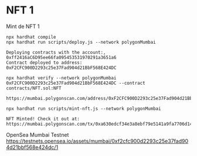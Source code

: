 # NFT 1
Mint de NFT 1

```shell
npx hardhat compile
npx hardhat run scripts/deploy.js --network polygonMumbai
```

```
Deploying contracts with the account:, 0xff2416aC6D95ee66fa095453531970291a3651a6
Contract deployed to address: 0xF2CFC900D2293c25e37Fad904d21BbF568E424DC
```

```shell
npx hardhat verify --network polygonMumbai 0xF2CFC900D2293c25e37Fad904d21BbF568E424DC --contract contracts/NFT.sol:NFT
```

```
https://mumbai.polygonscan.com/address/0xF2CFC900D2293c25e37Fad904d21BbF568E424DC#code
```

```shell
npx hardhat run scripts/mint-nft.js --network polygonMumbai
```

```
NFT Minted! Check it out at: 
https://mumbai.polygonscan.com/tx/0xa630edcf34e3a8ebf79e5141a9fa7706d1423d18b9d5eb5b6014bc486909f87f
```

OpenSea Mumbai Testnet
https://testnets.opensea.io/assets/mumbai/0xf2cfc900d2293c25e37fad904d21bbf568e424dc/1
